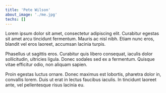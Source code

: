 ```yaml
---
title: 'Pete Wilson'
about_image: './me.jpg'
techs: []
---
```


Lorem ipsum dolor sit amet, consectetur adipiscing elit. Curabitur egestas sit amet arcu tincidunt fermentum. Mauris ac nisl nibh. Etiam nunc eros, blandit vel eros laoreet, accumsan lacinia turpis.

Phasellus ut sagittis eros. Curabitur quis libero consequat, iaculis dolor sollicitudin, ultricies ligula. Donec sodales sed ex a fermentum. Quisque vitae efficitur odio, non aliquam sapien.

Proin egestas luctus ornare. Donec maximus est lobortis, pharetra dolor in, convallis lorem. Duis ut erat in lectus faucibus iaculis. In tincidunt laoreet ante, vel pellentesque risus lacinia eu.
